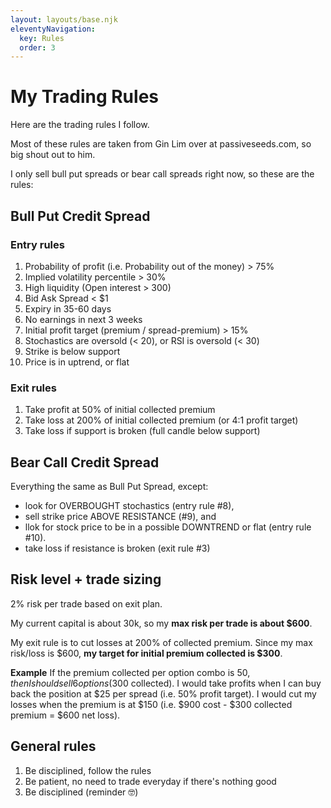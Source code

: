 ```yaml
---
layout: layouts/base.njk
eleventyNavigation:
  key: Rules
  order: 3
---
```

# My Trading Rules

Here are the trading rules I follow.  

Most of these rules are taken from Gin Lim over at passiveseeds.com, so big shout out to him.

I only sell bull put spreads or bear call spreads right now, so these are the rules:

## Bull Put Credit Spread 
### Entry rules
1. Probability of profit (i.e. Probability out of the money) > 75%
2. Implied volatility percentile > 30%
3. High liquidity (Open interest > 300)
4. Bid Ask Spread < $1
6. Expiry in 35-60 days
7. No earnings in next 3 weeks
5. Initial profit target (premium / spread-premium) > 15% 
8. Stochastics are oversold (< 20), or RSI is oversold (< 30)
9. Strike is below support
10. Price is in uptrend, or flat

### Exit rules
1. Take profit at 50% of initial collected premium 
2. Take loss at 200% of initial collected premium (or 4:1 profit target)
3. Take loss if support is broken (full candle below support)

## Bear Call Credit Spread
Everything the same as Bull Put Spread, except:
- look for OVERBOUGHT stochastics (entry rule #8), 
- sell strike price ABOVE RESISTANCE (#9), and 
- llok for stock price to be in a possible DOWNTREND or flat (entry rule #10).
- take loss if resistance is broken (exit rule #3)

## Risk level + trade sizing
2% risk per trade based on exit plan.  

My current capital is about 30k, so my **max risk per trade is about $600**.

My exit rule is to cut losses at 200% of collected premium.  Since my max risk/loss is $600, **my target for initial premium collected is $300**. 

**Example**
If the premium collected per option combo is $50, then I should sell 6 options ($300 collected).  I would take profits when I can buy back the position at $25 per spread (i.e. 50% profit target).  I would cut my losses when the premium is at $150 (i.e. $900 cost - $300 collected premium = $600 net loss).

## General rules
1. Be disciplined, follow the rules
2. Be patient, no need to trade everyday if there's nothing good
3. Be disciplined (reminder 🤓)

